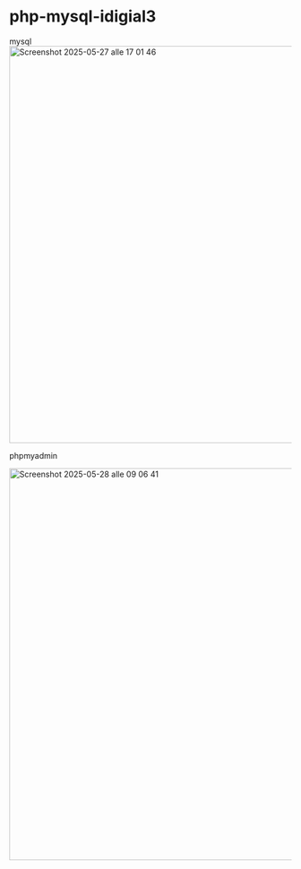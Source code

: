 # php-mysql-idigial3






mysql
<img width="709" alt="Screenshot 2025-05-27 alle 17 01 46" src="https://github.com/user-attachments/assets/65e22542-a649-4b5b-9bb4-18b83cdb29e0" />




phpmyadmin

<img width="700" alt="Screenshot 2025-05-28 alle 09 06 41" src="https://github.com/user-attachments/assets/78dfa76c-f1d3-4fbf-a535-0d8b72dfa5d6" />
